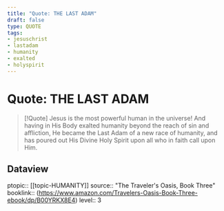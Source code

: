 ```yaml
---
title: "Quote: THE LAST ADAM"
draft: false
type: QUOTE
tags:
- jesuschrist
- lastadam
- humanity
- exalted
- holyspirit
---
```


# Quote: THE LAST ADAM
> [!Quote]
> Jesus is the most powerful human in the universe! And having in His Body exalted humanity beyond the reach of sin and affliction, He became the Last Adam of a new race of humanity, and has poured out His Divine Holy Spirit upon all who in faith call upon Him.

## Dataview
ptopic:: [[topic-HUMANITY]]
source:: "The Traveler's Oasis, Book Three"
booklink:: (https://www.amazon.com/Travelers-Oasis-Book-Three-ebook/dp/B00YRKX8E4)
level:: 3